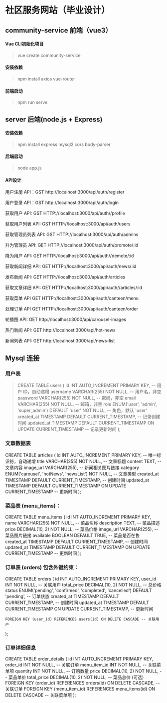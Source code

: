  # 社区服务网站（毕业设计）

## community-service 前端（vue3）

#### Vue CLI初始化项目
> vue create community-service

#### 安装依赖

> npm install axios vue-router

#### 前端启动
> npm run serve

## server 后端(node.js + Express)

#### 安装依赖

> npm install express mysql2 cors body-parser

#### 后端启动

> node app.js

#### API设计
用户注册 API：GST http://localhost:3000/api/auth/register

用户登录 API：GST http://localhost:3000/api/auth/login

获取用户 API: GST HTTP://localhost:3000/api/auth//profile

获取用户列表 API: GST HTTP://localhost:3000/api/auth/users

获取管理员列表 API: GST HTTP://localhost:3000/api/auth/admins

升为管理员 API: GET HTTP://localhost:3000/api/auth/promote/:id 

降为用户 API: GET HTTP://localhost:3000/api/auth//demote/:id

获取新闻详细 API: GET HTTP://localhost:3000/api/auth/news/:id

发布新闻 API: GET HTTP://localhost:3000/api/auth/articles

获取文章详细 API: GET HTTP://localhost:3000/api/auth//articles/:id

获取菜单 API GET HTTP://localhost:3000/api/auth/canteen/menu

处理订单 API GET HTTP://localhost:3000/api/auth/canteen/order

轮播图 API: GET http://localhost:3000/api/carousel-images

热门新闻 API: GET http://localhost:3000/api/hot-news

新闻列表 API: GET http://localhost:3000/api/news-list

## Mysql 连接
### 用户表
> CREATE TABLE users (
  id INT AUTO_INCREMENT PRIMARY KEY,                       -- 用户 ID，自动递增
  username VARCHAR(255) NOT NULL,                          -- 用户名，非空
  password VARCHAR(255) NOT NULL,                          -- 密码，非空
  email VARCHAR(255) NOT NULL,                             -- 邮箱，非空
  role ENUM('user', 'admin', 'super_admin') DEFAULT 'user' NOT NULL, -- 角色，默认 'user'
  created_at TIMESTAMP DEFAULT CURRENT_TIMESTAMP,          -- 记录创建时间
  updated_at TIMESTAMP DEFAULT CURRENT_TIMESTAMP ON UPDATE CURRENT_TIMESTAMP -- 记录更新时间
);


### 文章数据表
CREATE TABLE articles (
    id INT AUTO_INCREMENT PRIMARY KEY,       -- 唯一标识符，自动递增
    title VARCHAR(255) NOT NULL,             -- 文章标题
    content TEXT,                            -- 文章内容
    image_url VARCHAR(255),                  -- 新闻相关图片链接
    category ENUM('carousel', 'hotNews', 'newsList') NOT NULL,  -- 文章类型
    created_at TIMESTAMP DEFAULT CURRENT_TIMESTAMP, -- 创建时间
    updated_at TIMESTAMP DEFAULT CURRENT_TIMESTAMP ON UPDATE CURRENT_TIMESTAMP -- 更新时间
);

### 菜品表 (menu_items)：
CREATE TABLE menu_items (
    id INT AUTO_INCREMENT PRIMARY KEY,
    name VARCHAR(255) NOT NULL,              -- 菜品名称
    description TEXT,                         -- 菜品描述
    price DECIMAL(10, 2) NOT NULL,           -- 菜品价格
    image_url VARCHAR(255),                   -- 菜品图片链接
    available BOOLEAN DEFAULT TRUE,           -- 菜品是否在售
    created_at TIMESTAMP DEFAULT CURRENT_TIMESTAMP,  -- 创建时间
    updated_at TIMESTAMP DEFAULT CURRENT_TIMESTAMP ON UPDATE CURRENT_TIMESTAMP -- 更新时间
);

### 订单表 (orders) 包含外键约束：
CREATE TABLE orders (
    id INT AUTO_INCREMENT PRIMARY KEY,
    user_id INT NOT NULL,                     -- 关联用户
    total_price DECIMAL(10, 2) NOT NULL,     -- 总价格
    status ENUM('pending', 'confirmed', 'completed', 'cancelled') DEFAULT 'pending', -- 订单状态
    created_at TIMESTAMP DEFAULT CURRENT_TIMESTAMP, -- 创建时间
    updated_at TIMESTAMP DEFAULT CURRENT_TIMESTAMP ON UPDATE CURRENT_TIMESTAMP, -- 更新时间

    FOREIGN KEY (user_id) REFERENCES users(id) ON DELETE CASCADE -- 关联用户
);


### 订单详细信息
CREATE TABLE order_details (
    id INT AUTO_INCREMENT PRIMARY KEY,
    order_id INT NOT NULL,                     -- 关联订单
    menu_item_id INT NOT NULL,                 -- 关联菜单项
    quantity INT NOT NULL,                      -- 订购数量
    price DECIMAL(10, 2) NOT NULL,             -- 菜品单价
    total_price DECIMAL(10, 2) NOT NULL,       -- 菜品总价 (可选)
    FOREIGN KEY (order_id) REFERENCES orders(id) ON DELETE CASCADE,  -- 关联订单
    FOREIGN KEY (menu_item_id) REFERENCES menu_items(id) ON DELETE CASCADE -- 关联菜单项
);


